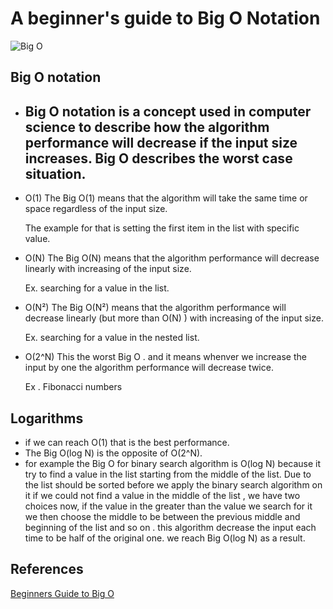 # A beginner's guide to Big O Notation

![Big O](https://assets.digitalocean.com/articles/alligator/js/big-o-notation/o-complexity.png)

## Big O notation 
* Big O notation is a concept used in computer science to describe how the algorithm performance will decrease if the input size increases. Big O describes the worst case situation.
  ----------------------------------------------------------------
* O(1) 
  The Big O(1) means that the algorithm will take the same time or space regardless of the input size.

  The example for that is setting the first item in the list with specific value.

* O(N) 
  The Big O(N) means that the algorithm performance will decrease linearly with increasing of the input size.

  Ex. searching for a value in the list.


* O(N²) 
  The Big O(N²) means that the algorithm performance will decrease linearly (but more than O(N) )  with increasing of the input size.

  Ex. searching for a value in the nested list.


* O(2^N)
  This the worst Big O . and it means whenver we increase the input by one the algorithm performance will decrease twice.

  Ex . Fibonacci numbers


## Logarithms
* if we can reach O(1) that is the best performance.
* The Big O(log N) is the opposite of O(2^N).
* for example the Big O for binary search algorithm  is O(log N) because it try to find a value in the list starting from the middle of the list. Due to the list should be sorted before we apply the binary search algorithm on it if we could not find a value in the middle of the list , we have two choices now, if the value in the  greater than the value we search for it we then choose the middle to be between the previous middle and beginning of the list and so on . this algorithm decrease the input each time to be half of the original one. we reach Big O(log N) as a result.
  
  





## References 
[Beginners Guide to Big O](https://rob-bell.net/2009/06/a-beginners-guide-to-big-o-notation)
